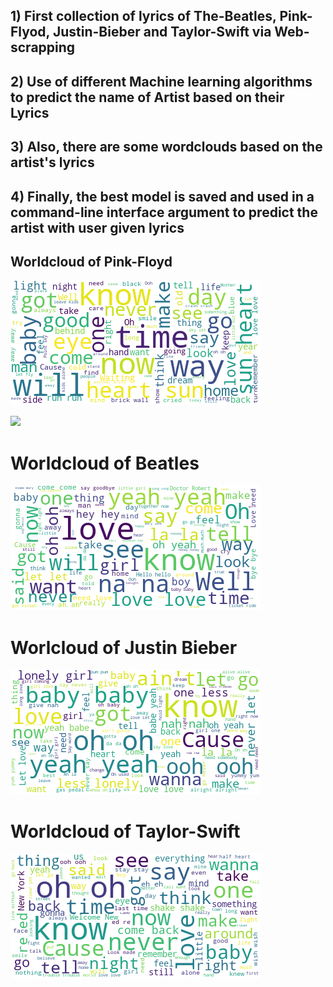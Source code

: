 ## 1) First collection of lyrics of The-Beatles, Pink-Flyod, Justin-Bieber and Taylor-Swift via Web-scrapping

## 2) Use of different Machine learning algorithms to predict the name of Artist based on their Lyrics

## 3) Also, there are some wordclouds based on the artist's lyrics

## 4) Finally, the best model is saved and used in a command-line interface argument to predict the artist with user given lyrics

## Worldcloud of Pink-Floyd

![](Wordcloud_Floyd.png)

![](Worldcloud_Floyd1.png)

# Worldcloud of Beatles

![](Worldcloud_Beatles.png)

# Worlcloud of Justin Bieber

![](Worldcloud_Bieber.png)

# Worldcloud of Taylor-Swift

![](Worldcloud_Swift.png)

